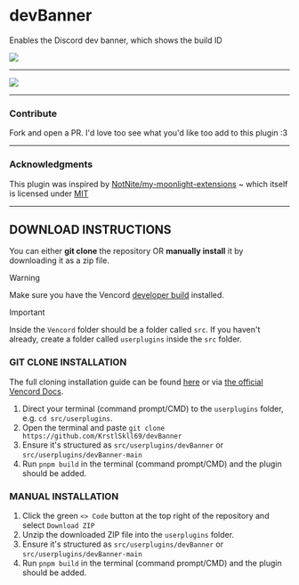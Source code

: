 # devBanner
Enables the Discord dev banner, which shows the build ID

![](https://cdn.nest.rip/uploads/cd11c2b8-46fd-41dc-a59c-dcdee487da25.png)

---

![](https://cdn.nest.rip/uploads/db9d7448-2d1f-46d5-adf1-f980efd0b976.png)

---

### Contribute

Fork and open a PR. I'd love too see what you'd like too add to this plugin :3

---

### Acknowledgments

This plugin was inspired by [NotNite/my-moonlight-extensions](https://github.com/NotNite/my-moonlight-extensions) ~
which itself is licensed under [MIT](https://raw.githubusercontent.com/NotNite/my-moonlight-extensions/refs/heads/main/LICENSE)


---
## DOWNLOAD INSTRUCTIONS
You can either __git clone__ the repository OR __manually install__ it by downloading it as a zip file.<br/>
> [!WARNING]
> Make sure you have the Vencord [developer build](https://docs.vencord.dev/installing/) installed.<br/>

> [!IMPORTANT]
> Inside the `Vencord` folder should be a folder called `src`. If you haven't already, create a folder called `userplugins` inside the `src` folder.

### GIT CLONE INSTALLATION
The full cloning installation guide can be found [here](https://discord.com/channels/1015060230222131221/1257038407503446176/1257038407503446176) or via [the official Vencord Docs](https://docs.vencord.dev/installing/custom-plugins/).
1. Direct your terminal (command prompt/CMD) to the `userplugins` folder, e.g. `cd src/userplugins`.
2. Open the terminal and paste `git clone https://github.com/KrstlSkll69/devBanner`
3. Ensure it's structured as `src/userplugins/devBanner` or `src/userplugins/devBanner-main`
4. Run `pnpm build` in the terminal (command prompt/CMD) and the plugin should be added.

### MANUAL INSTALLATION
1. Click the green `<> Code` button at the top right of the repository and select `Download ZIP`
2. Unzip the downloaded ZIP file into the `userplugins` folder.
3. Ensure it's structured as `src/userplugins/devBanner` or `src/userplugins/devBanner-main`
5. Run `pnpm build` in the terminal (command prompt/CMD) and the plugin should be added.
